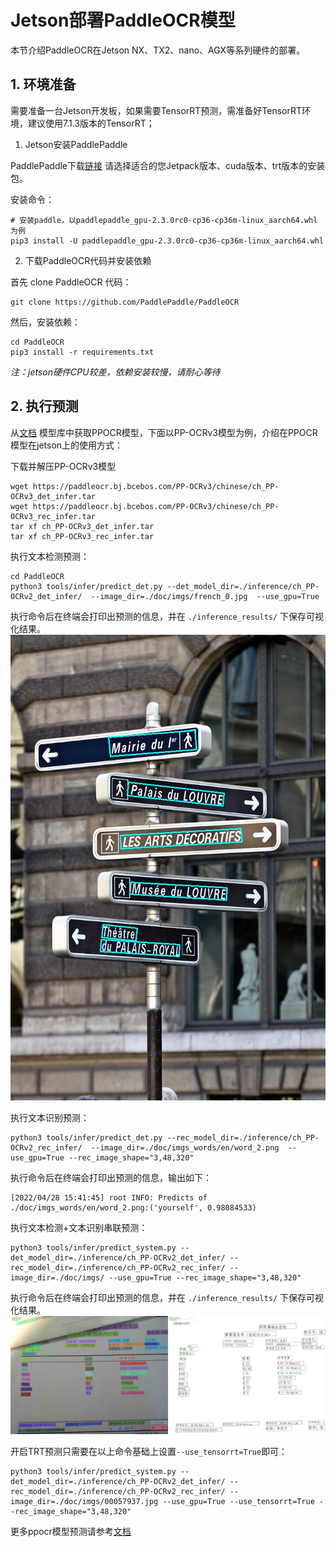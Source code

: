 
# Jetson部署PaddleOCR模型

本节介绍PaddleOCR在Jetson NX、TX2、nano、AGX等系列硬件的部署。


## 1. 环境准备

需要准备一台Jetson开发板，如果需要TensorRT预测，需准备好TensorRT环境，建议使用7.1.3版本的TensorRT；

1. Jetson安装PaddlePaddle

PaddlePaddle下载[链接](https://www.paddlepaddle.org.cn/inference/user_guides/download_lib.html#python)
请选择适合的您Jetpack版本、cuda版本、trt版本的安装包。

安装命令：
```shell
# 安装paddle，以paddlepaddle_gpu-2.3.0rc0-cp36-cp36m-linux_aarch64.whl 为例
pip3 install -U paddlepaddle_gpu-2.3.0rc0-cp36-cp36m-linux_aarch64.whl
```


2. 下载PaddleOCR代码并安装依赖

首先 clone PaddleOCR 代码：
```
git clone https://github.com/PaddlePaddle/PaddleOCR
```

然后，安装依赖：
```
cd PaddleOCR
pip3 install -r requirements.txt
```

*注：jetson硬件CPU较差，依赖安装较慢，请耐心等待*


## 2. 执行预测

从[文档](https://github.com/PaddlePaddle/PaddleOCR/blob/dygraph/doc/doc_ch/ppocr_introduction.md#6-%E6%A8%A1%E5%9E%8B%E5%BA%93) 模型库中获取PPOCR模型，下面以PP-OCRv3模型为例，介绍在PPOCR模型在jetson上的使用方式：

下载并解压PP-OCRv3模型
```
wget https://paddleocr.bj.bcebos.com/PP-OCRv3/chinese/ch_PP-OCRv3_det_infer.tar
wget https://paddleocr.bj.bcebos.com/PP-OCRv3/chinese/ch_PP-OCRv3_rec_infer.tar
tar xf ch_PP-OCRv3_det_infer.tar
tar xf ch_PP-OCRv3_rec_infer.tar
```

执行文本检测预测：
```
cd PaddleOCR
python3 tools/infer/predict_det.py --det_model_dir=./inference/ch_PP-OCRv2_det_infer/  --image_dir=./doc/imgs/french_0.jpg  --use_gpu=True
```

执行命令后在终端会打印出预测的信息，并在 `./inference_results/` 下保存可视化结果。
![](./images/det_res_french_0.jpg)


执行文本识别预测：
```
python3 tools/infer/predict_det.py --rec_model_dir=./inference/ch_PP-OCRv2_rec_infer/  --image_dir=./doc/imgs_words/en/word_2.png  --use_gpu=True --rec_image_shape="3,48,320"
```

执行命令后在终端会打印出预测的信息，输出如下：
```
[2022/04/28 15:41:45] root INFO: Predicts of ./doc/imgs_words/en/word_2.png:('yourself', 0.98084533)
```

执行文本检测+文本识别串联预测：

```
python3 tools/infer/predict_system.py --det_model_dir=./inference/ch_PP-OCRv2_det_infer/ --rec_model_dir=./inference/ch_PP-OCRv2_rec_infer/ --image_dir=./doc/imgs/ --use_gpu=True --rec_image_shape="3,48,320"
```

执行命令后在终端会打印出预测的信息，并在 `./inference_results/` 下保存可视化结果。
![](./images/00057937.jpg)

开启TRT预测只需要在以上命令基础上设置`--use_tensorrt=True`即可：
```
python3 tools/infer/predict_system.py --det_model_dir=./inference/ch_PP-OCRv2_det_infer/ --rec_model_dir=./inference/ch_PP-OCRv2_rec_infer/ --image_dir=./doc/imgs/00057937.jpg --use_gpu=True --use_tensorrt=True --rec_image_shape="3,48,320"
```

更多ppocr模型预测请参考[文档](../../doc/doc_ch/inference_ppocr.md)

